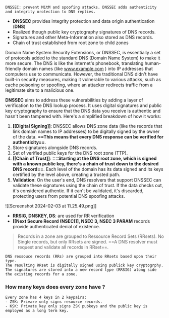 
```
DNSSEC: prevent MitM and spoofing attacks. DNSSEC adds authenticity and integrity orotection to DNS replies.
```

- **DNSSEC** provides integrity protection and data origin authentication (**DNS**)
- Realized though public key cryptography signatures of DNS records.
- Signatures and other Meta-Information also stored as DNS records.
- Chain of trust established from root zone to child zones

Domain Name System Security Extensions, or DNSSEC, is essentially a set of protocols added to the standard DNS (Domain Name System) to make it more secure. The DNS is like the internet's phonebook, translating human-friendly domain names (like www.example.com ) into IP addresses that computers use to communicate. However, the traditional DNS didn't have built-in security measures, making it vulnerable to various attacks, such as cache poisoning or spoofing, where an attacker redirects traffic from a legitimate site to a malicious one.

**DNSSEC** aims to address these vulnerabilities by adding a layer of verification to the DNS lookup process. It uses digital signatures and public key cryptography to ensure that the DNS data you receive is authentic and hasn't been tampered with. Here's a simplified breakdown of how it works:

1. **[[Digital Signing]]**: DNSSEC allows DNS zone data (like the records that link domain names to IP addresses) to be digitally signed by the owner of the data. **==This means that every DNS response can be verified for authenticity==**.
2. Store signatures alongside DNS records.
3. Set of verified public keys for the DNS root zone (TTP).
4. **[[Chain of Trust]]**: **==Starting at the DNS root zone, which is signed with a known public key, there's a chain of trust down to the desired DNS record==**. Each level of the domain has its data signed and its keys certified by the level above, creating a trusted path.
5. **Validation**: On the user's end, DNS resolvers that support DNSSEC can validate these signatures using the chain of trust. If the data checks out, it's considered authentic. If it can't be validated, it's discarded, protecting users from potential DNS spoofing attacks.

![[Screenshot 2024-02-03 at 11.25.49.png]]

- **RRSIG, DNSKEY, DS**: are used for RR verification
- **[[Next Secure Record (NSEC)]], NSEC 3, NSEC 3 PARAM** records provide authenticated denial of existence.

> Records in a zone are grouped to Ressource Record Sets (RRsets).
> No Single records, but only RRsets are signed.
> ==A DNS resolver must request and validate all records in RRset==.


```
DNS ressouce records (RRs) are grouped into RRsets based upon their type.
The resulting RRset is digitally signed using publick key cryptogrphy. The signatures are stored into a new record type (RRSIG) along side the existing records for a zone.
```

### How many keys does every zone have ?

```
Every zone has 4 keys in 2 keypairs:
- ZSK: Privare only signs resource records.
- KSK: Private key only signs ZSK pubkeys and the public key is employed as a long term key.
```